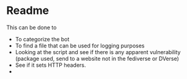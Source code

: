 # Readme

This can be done to

- To categorize the bot
- To find a file that can be used for logging purposes
- Looking at the script and see if there is any apparent vulnerability (package used, send to a website not in the fediverse or DVerse)
- See if it sets HTTP headers.
- 

